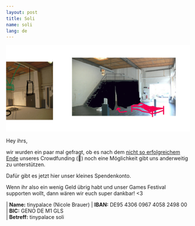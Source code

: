 ```yaml
---
layout: post
title: Soli
name: soli
lang: de
---
```


![](/assets/img/twid2.png)

Hey ihrs,

wir wurden ein paar mal gefragt, ob es nach dem [nicht so erfolgreichem Ende](http://tinypalace.de/2016/04/06/morestartnext-de) unseres Crowdfunding (:poop:) noch eine Möglichkeit gibt uns anderweitig zu unterstützen.

Dafür gibt es jetzt hier unser kleines Spendenkonto.

Wenn ihr also ein wenig Geld übrig habt und unser Games Festival supporten wollt, dann wären wir euch super dankbar! <3

| **Name:** tinypalace (Nicole Brauer)
| **IBAN:** DE95 4306 0967 4058 2498 00  
| **BIC:** GENO DE M1 GLS  
| **Betreff:** tinypalace soli  